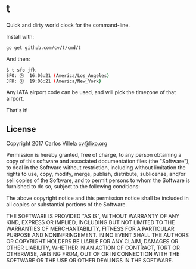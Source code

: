 # t

Quick and dirty world clock for the command-line.

Install with:

```bash
go get github.com/cv/t/cmd/t
```

And then:

```bash
$ t sfo jfk
SFO: 🕓  16:06:21 (America/Los_Angeles)
JFK: 🕖  19:06:21 (America/New_York)
```

Any IATA airport code can be used, and will pick the timezone of that airport.

That's it!

## License

Copyright 2017 Carlos Villela <cv@lixo.org>

Permission is hereby granted, free of charge, to any person obtaining a copy of this software and associated documentation files (the "Software"), to deal in the Software without restriction, including without limitation the rights to use, copy, modify, merge, publish, distribute, sublicense, and/or sell copies of the Software, and to permit persons to whom the Software is furnished to do so, subject to the following conditions:

The above copyright notice and this permission notice shall be included in all copies or substantial portions of the Software.

THE SOFTWARE IS PROVIDED "AS IS", WITHOUT WARRANTY OF ANY KIND, EXPRESS OR IMPLIED, INCLUDING BUT NOT LIMITED TO THE WARRANTIES OF MERCHANTABILITY, FITNESS FOR A PARTICULAR PURPOSE AND NONINFRINGEMENT. IN NO EVENT SHALL THE AUTHORS OR COPYRIGHT HOLDERS BE LIABLE FOR ANY CLAIM, DAMAGES OR OTHER LIABILITY, WHETHER IN AN ACTION OF CONTRACT, TORT OR OTHERWISE, ARISING FROM, OUT OF OR IN CONNECTION WITH THE SOFTWARE OR THE USE OR OTHER DEALINGS IN THE SOFTWARE.
